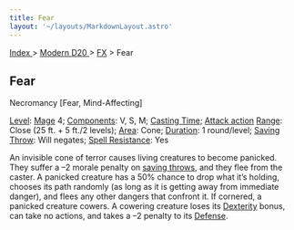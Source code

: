 ```yaml
---
title: Fear
layout: '~/layouts/MarkdownLayout.astro'
---
```


[ Index ](/) > [ Modern D20 ](/modern.d20.srd) > [FX](/modern.d20.srd/fx) > Fear

## Fear

Necromancy [Fear, Mind-Affecting]

[Level](/modern.d20.srd/fx/level):
[Mage](/modern.d20.srd/classes/advanced/mage) 4;
[Components](/modern.d20.srd/fx/components): V, S, M; [Casting Time](/modern.d20.srd/fx/casting.time); [Attack action](/modern.d20.srd/combat/attack.actions)
[Range](/modern.d20.srd/fx/range): Close (25 ft. + 5 ft./2 levels);
[Area](/modern.d20.srd/fx/area): Cone;
[Duration](/modern.d20.srd/fx/duration): 1 round/level; [Saving Throw](/modern.d20.srd/basics/saving.throws): Will negates; [Spell Resistance](/modern.d20.srd/special.abilities/spell.resistance): Yes

An invisible cone of terror causes living creatures to become panicked. They
suffer a –2 morale penalty on [saving throws](/modern.d20.srd/basics/saving.throws), and they flee from the caster.
A panicked creature has a 50% chance to drop what it’s holding, chooses its
path randomly (as long as it is getting away from immediate danger), and flees
any other dangers that confront it. If cornered, a panicked creature cowers. A
cowering creature loses its [Dexterity](/modern.d20.srd/basics/ability.scores)
bonus, can take no actions, and takes a –2 penalty to its
[Defense](/modern.d20.srd/combat/defense).

